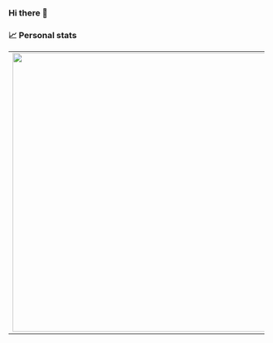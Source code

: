 ### Hi there 👋

<!--
**ilyavveselov/ilyavveselov** is a ✨ _special_ ✨ repository because its `README.md` (this file) appears on your GitHub profile.

Here are some ideas to get you started:

- 🔭 I’m currently working on ...
- 🌱 I’m currently learning ...
- 👯 I’m looking to collaborate on ...
- 🤔 I’m looking for help with ...
- 💬 Ask me about ...
- 📫 How to reach me: ...
- 😄 Pronouns: ...
- ⚡ Fun fact: ...
-->
### 📈 Personal stats
<p align="center">
  <table>
    <tr>
    <td><img width="550px" align="left" src="https://github-readme-stats.vercel.app/api?username=ilyavveselov&hide_border=true&count_private=true&layout=compact&hide_title=true&show_icons=true&theme=dark&icon_color=5194f0&bg_color=0d1117" /></td>
    <td><img width="550px" src="https://github-readme-stats.vercel.app/api/top-langs?username=ilyavveselov&layout=compact&hide_border=true&hide_title=true&theme=dark&icon_color=5194f0&bg_color=0d1117" /></td>
    </tr>   
  </table>
</p>
